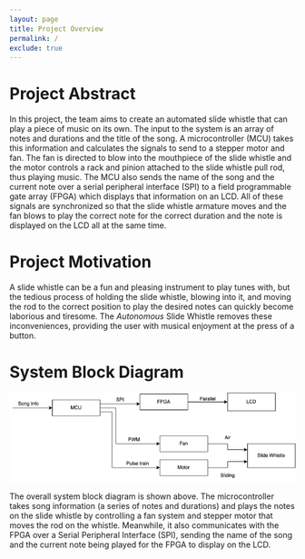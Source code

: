 ```yaml
---
layout: page
title: Project Overview
permalink: /
exclude: true
---
```


# Project Abstract

In this project, the team aims to create an automated slide whistle that can play a piece of music on its own. The input to the system is an array of notes and durations and the title of the song. A microcontroller (MCU) takes this information and calculates the signals to send to a stepper motor and fan. The fan is directed to blow into the mouthpiece of the slide whistle and the motor controls a rack and pinion attached to the slide whistle pull rod, thus playing music. The MCU also sends the name of the song and the current note over a serial peripheral interface (SPI) to a field programmable gate array (FPGA) which displays that information on an LCD. All of these signals are synchronized so that the slide whistle armature moves and the fan blows to play the correct note for the correct duration and the note is displayed on the LCD all at the same time. 

# Project Motivation

A slide whistle can be a fun and pleasing instrument to play tunes with, but the tedious process of holding the slide whistle, blowing into it, and moving the rod to the correct position to play the desired notes can quickly become laborious and tiresome. The *Autonomous* Slide Whistle removes these inconveniences, providing the user with musical enjoyment at the press of a button.

# System Block Diagram

<div style="text-align: left">
  <img src="./assets/schematics/block_diagram.png" alt="logo" width="600" />
</div>

The overall system block diagram is shown above. The microcontroller takes song information (a series of notes and durations) and plays the notes on the slide whistle by controlling a fan system and stepper motor that moves the rod on the whistle. Meanwhile, it also communicates with the FPGA over a Serial Peripheral Interface (SPI), sending the name of the song and the current note being played for the FPGA to display on the LCD.
